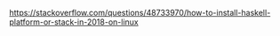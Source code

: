 https://stackoverflow.com/questions/48733970/how-to-install-haskell-platform-or-stack-in-2018-on-linux

